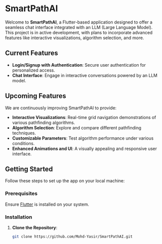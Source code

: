 # SmartPathAI

Welcome to **SmartPathAI**, a Flutter-based application designed to offer a seamless chat interface integrated with an LLM (Large Language Model). This project is in active development, with plans to incorporate advanced features like interactive visualizations, algorithm selection, and more.

## Current Features

- **Login/Signup with Authentication**: Secure user authentication for personalized access.
- **Chat Interface**: Engage in interactive conversations powered by an LLM model.

## Upcoming Features

We are continuously improving SmartPathAI to provide:

- **Interactive Visualizations**: Real-time grid navigation demonstrations of various pathfinding algorithms.
- **Algorithm Selection**: Explore and compare different pathfinding techniques.
- **Customizable Parameters**: Test algorithm performance under various conditions.
- **Enhanced Animations and UI**: A visually appealing and responsive user interface.

## Getting Started

Follow these steps to set up the app on your local machine:

### Prerequisites

Ensure [Flutter](https://flutter.dev/docs/get-started/install) is installed on your system.

### Installation

1. **Clone the Repository**:
   ```bash
   git clone https://github.com/Mohd-Yasir/SmartPathAI.git
   
